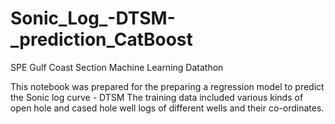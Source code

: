 # Sonic_Log_-DTSM-_prediction_CatBoost
SPE Gulf Coast Section Machine Learning Datathon

This notebook was prepared for the preparing a regression model to predict the Sonic log curve - DTSM 
The training data included various kinds of open hole and cased hole well logs of different wells and their co-ordinates. 
